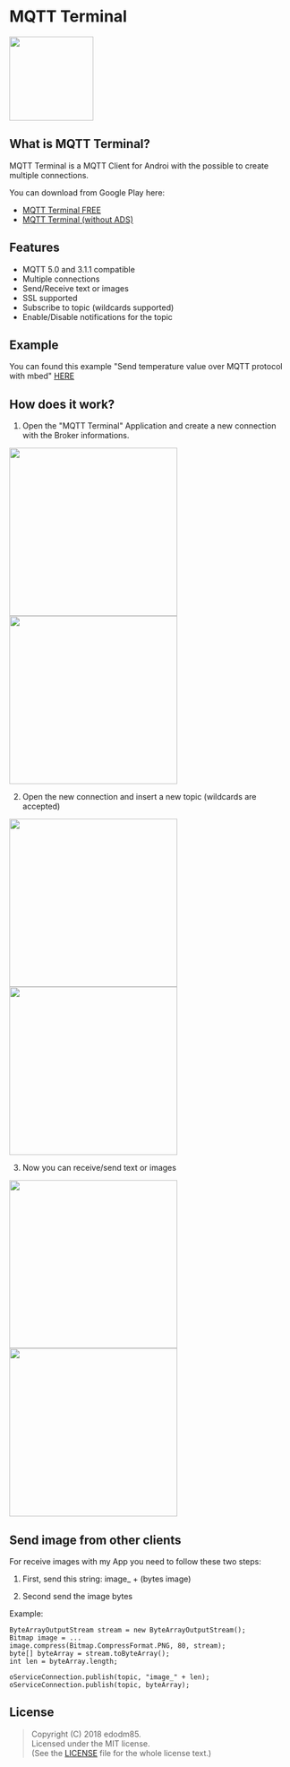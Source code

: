 # MQTT Terminal

<img src="https://github.com/edodm85/MQTT-Terminal/blob/master/Resources/img1.png" width="150">

## What is MQTT Terminal?

MQTT Terminal is a MQTT Client for Androi with the possible to create multiple connections.

You can download from Google Play here:
* [MQTT Terminal FREE](https://play.google.com/store/apps/details?id=com.edodm85.mqttterminal.free)
* [MQTT Terminal (without ADS)](https://play.google.com/store/apps/details?id=com.edodm85.mqttterminal.paid)


## Features

- MQTT 5.0 and 3.1.1 compatible
- Multiple connections
- Send/Receive text or images
- SSL supported
- Subscribe to topic (wildcards supported)
- Enable/Disable notifications for the topic

## Example

You can found this example "Send temperature value over MQTT protocol with mbed" [HERE](https://os.mbed.com/users/edodm85/notebook/mqtt-project-send-temperature-value-over-mqtt-prot/)



## How does it work?

1. Open the "MQTT Terminal" Application and create a new connection with the Broker informations.

<p align="left">
<img src="https://github.com/edodm85/MQTT-Terminal/blob/master/Resources/screen1.png" width="300">
<img src="https://github.com/edodm85/MQTT-Terminal/blob/master/Resources/screen2.png" width="300">
</p>

2. Open the new connection and insert a new topic (wildcards are accepted)

<p align="left">
<img src="https://github.com/edodm85/MQTT-Terminal/blob/master/Resources/screen3.png" width="300">
<img src="https://github.com/edodm85/MQTT-Terminal/blob/master/Resources/screen4.png" width="300">
</p>


3. Now you can receive/send text or images

<p align="left">
<img src="https://github.com/edodm85/MQTT-Terminal/blob/master/Resources/screen5.png" width="300">
<img src="https://github.com/edodm85/MQTT-Terminal/blob/master/Resources/screen6.png" width="300">
</p>



## Send image from other clients

For receive images with my App you need to follow these two steps:

1. First, send this string: image_ + (bytes image)

2. Second send the image bytes


Example:

```
ByteArrayOutputStream stream = new ByteArrayOutputStream();
Bitmap image = ...
image.compress(Bitmap.CompressFormat.PNG, 80, stream);
byte[] byteArray = stream.toByteArray();
int len = byteArray.length;

oServiceConnection.publish(topic, "image_" + len);
oServiceConnection.publish(topic, byteArray);
```


## License

> Copyright (C) 2018 edodm85.  
> Licensed under the MIT license.  
> (See the [LICENSE](https://github.com/edodm85/MQTT-Terminal/blob/master/LICENSE) file for the whole license text.)
